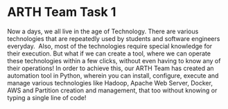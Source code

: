 # ARTH Team Task 1
Now a days, we all live in the age of Technology. There are various technologies that are repeatedly used by students and software engineers everyday. 
Also, most of the technologies require special knowledge for their execution. But what if we can create a tool, where we can operate these technologies within a few clicks, without even having to know any of their operations!
In order to achieve this, our ARTH Team has created an automation tool in Python, wherein you can install, configure, execute and manage various technologies like Hadoop, Apache Web Server, Docker, AWS and Partition creation and management, that too without knowing or typing a single line of code!

